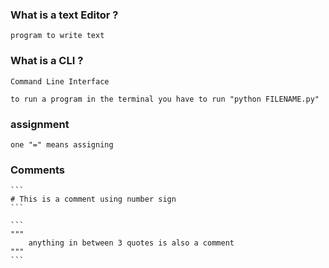 ### What is a text Editor ?

    program to write text

### What is a CLI ?

    Command Line Interface

    to run a program in the terminal you have to run "python FILENAME.py"


### assignment
 

    one "=" means assigning

### Comments 

    ```
    # This is a comment using number sign
    ```

    ```
    """
        anything in between 3 quotes is also a comment 
    """
    ```